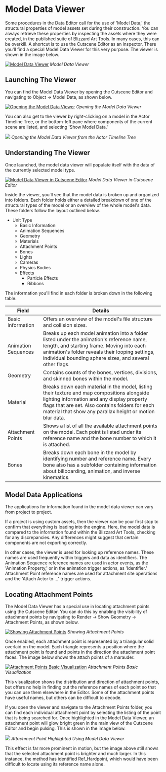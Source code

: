 # Model Data Viewer

Some procedures in the Data Editor call for the use of 'Model Data,' the structural properties of model assets set during their construction. You can always retrieve these properties by inspecting the assets where they were created, in the published suite of Blizzard Art Tools. In many cases, this can be overkill. A shortcut is to use the Cutscene Editor as an inspector. There you'll find a special Model Data Viewer for this very purpose. The viewer is shown in the image below.

[![Model Data Viewer](./resources/068_Model_Data_Viewer1.png)](./resources/068_Model_Data_Viewer1.png)
*Model Data Viewer*

## Launching The Viewer

You can find the Model Data Viewer by opening the Cutscene Editor and navigating to Object -\> Model Data, as shown below.

[![Opening the Model Data Viewer](./resources/068_Model_Data_Viewer2.png)](./resources/068_Model_Data_Viewer2.png)
*Opening the Model Data Viewer*

You can also get to the viewer by right-clicking on a model in the Actor Timeline Tree, or the bottom-left pane where components of the current scene are listed, and selecting 'Show Model Data.'

![](./resources/068_Model_Data_Viewer3.png)
*Opening the Model Data Viewer from the Actor Timeline Tree*

## Understanding The Viewer

Once launched, the model data viewer will populate itself with the data of the currently selected model type.

[![Model Data Viewer in Cutscene Editor](./resources/068_Model_Data_Viewer4.png)](./resources/068_Model_Data_Viewer4.png)
*Model Data Viewer in Cutscene Editor*

Inside the viewer, you'll see that the model data is broken up and organized into folders. Each folder holds either a detailed breakdown of one of the structural types of the model or an overview of the whole model's data. These folders follow the layout outlined below.

  - Unit Type
      - Basic Information
      - Animation Sequences
      - Geometry
      - Materials
      - Attachment Points
      - Bones
      - Lights
      - Cameras
      - Physics Bodies
      - Effects
          - Particle Effects
          - Ribbons

The information you'll find in each folder is broken down in the following table.

| Field               | Details                                                                                                                                                                                                                                                   |
| ------------------- | --------------------------------------------------------------------------------------------------------------------------------------------------------------------------------------------------------------------------------------------------------- |
| Basic Information   | Offers an overview of the model's file structure and collision sizes.                                                                                                                                                                                     |
| Animation Sequences | Breaks up each model animation into a folder listed under the animation's reference name, length, and starting frame. Moving into each animation's folder reveals their looping settings, individual bounding sphere sizes, and several other flags.      |
| Geometry            | Contains counts of the bones, vertices, divisions, and skinned bones within the model.                                                                                                                                                                    |
| Material            | Breaks down each material in the model, listing their texture and map compositions alongside lighting information and any display property flags that are set. Also contains folders for each material that show any parallax height or motion blur data. |
| Attachment Points   | Shows a list of all the available attachment points on the model. Each point is listed under its reference name and the bone number to which it is attached.                                                                                              |
| Bones               | Breaks down each bone in the model by identifying number and reference name. Every bone also has a subfolder containing information about billboarding, animation, and inverse kinematics.                                                                |

## Model Data Applications

The applications for information found in the model data viewer can vary from project to project.

If a project is using custom assets, then the viewer can be your first stop to confirm that everything is loading into the engine. Here, the model data is compared to the information found within the Blizzard Art Tools, checking for any discrepancies. Any differences might suggest that certain components are not exporting correctly.

In other cases, the viewer is used for looking up reference names. These names are used frequently within triggers and data as identifiers. The Animation Sequence reference names are used in actor events, as the 'Animation Property,' or in the animation trigger actions, as 'Identifier.' Attachment Point reference names are used for attachment site operations and the 'Attach Actor to ...' trigger actions.

## Locating Attachment Points

The Model Data Viewer has a special use in locating attachment points using the Cutscene Editor. You can do this by enabling the visibility of attachment points by navigating to Render -\> Show Geometry -\> Attachment Points, as shown below.

[![Showing Attachment Points](./resources/068_Model_Data_Viewer5.png)](./resources/068_Model_Data_Viewer5.png)
*Showing Attachment Points*

Once enabled, each attachment point is represented by a triangular solid overlaid on the model. Each triangle represents a position where the attachment point is found and points in the direction the attachment point faces. The image below shows the attach points of a marauder.

[![Attachment Points Basic Visualization](./resources/068_Model_Data_Viewer6.png)](./resources/068_Model_Data_Viewer6.png)
*Attachment Points Basic Visualization*

This visualization shows the distribution and direction of attachment points, but offers no help in finding out the reference names of each point so that you can use them elsewhere in the Editor. Some of the attachment points have useful names, but others can be difficult to decode.

If you open the viewer and navigate to the Attachment Points folder, you can find each individual attachment point by selecting the listing of the point that is being searched for. Once highlighted in the Model Data Viewer, an attachment point will glow bright green in the main view of the Cutscene Editor and begin pulsing. This is shown in the image below.

![](./resources/068_Model_Data_Viewer7.png)
*Attachment Point Highlighted Using Model Data Viewer*

This effect is far more prominent in motion, but the image above still shows that the selected attachment point is brighter and much larger. In this instance, the method has identified Ref\_Hardpoint, which would have been difficult to locate using its reference name alone.
